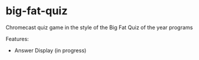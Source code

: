 # big-fat-quiz
Chromecast quiz game in the style of the Big Fat Quiz of the year programs

Features:
- Answer Display (in progress)
